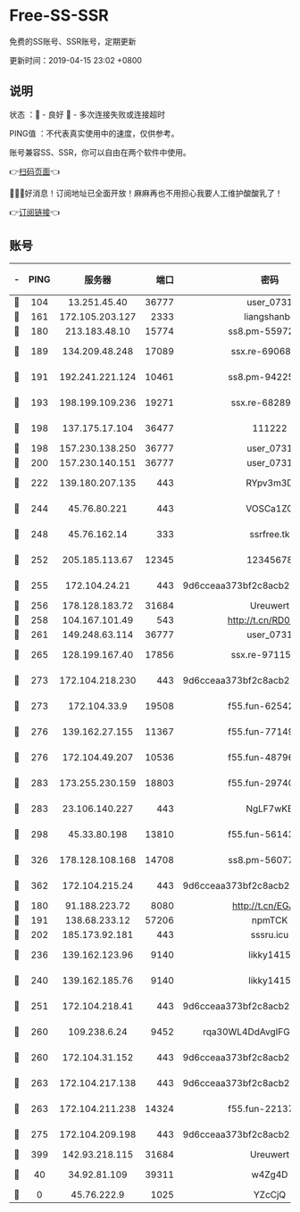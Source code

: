 # Free-SS-SSR

免费的SS账号、SSR账号，定期更新

更新时间：2019-04-15 23:02 +0800

## 说明

状态     ：🙂 - 良好 🙁 - 多次连接失败或连接超时

PING值   ：不代表真实使用中的速度，仅供参考。

账号兼容SS、SSR，你可以自由在两个软件中使用。

👉[扫码页面](https://liesauer.github.io/Free-SS-SSR/)👈

🎉🎉🎉好消息！订阅地址已全面开放！麻麻再也不用担心我要人工维护酸酸乳了！

👉[订阅链接](https://www.liesauer.net/yogurt/subscribe?ACCESS_TOKEN=DAYxR3mMaZAsaqUb)👈

## 账号

|-|PING|服务器|端口|密码|加密方式|区域|
|:----:|:----:|:-----:|-----:|:----:|:----:|:----:|
|🙂|104|13.251.45.40|36777|user_0731|chacha20|SG|
|🙂|161|172.105.203.127|2333|liangshanbo|chacha20|JP|
|🙂|180|213.183.48.10|15774|ss8.pm-55972403|rc4-md5|RU|
|🙂|189|134.209.48.248|17089|ssx.re-69068513|aes-256-cfb|US|
|🙂|191|192.241.221.124|10461|ss8.pm-94225903|aes-256-cfb|US|
|🙂|193|198.199.109.236|19271|ssx.re-68289333|aes-256-cfb|US|
|🙂|198|137.175.17.104|36477|111222|aes-256-cfb|US|
|🙂|198|157.230.138.250|36777|user_0731|chacha20|US|
|🙂|200|157.230.140.151|36777|user_0731|chacha20|US|
|🙂|222|139.180.207.135|443|RYpv3m3D|aes-256-cfb|JP|
|🙂|244|45.76.80.221|443|VOSCa1ZG|aes-256-cfb|DE|
|🙂|248|45.76.162.14|333|ssrfree.tk|aes-256-cfb|SG|
|🙂|252|205.185.113.67|12345|12345678|aes-256-cfb|US|
|🙂|255|172.104.24.21|443|9d6cceaa373bf2c8acb22e60b6a58be6|aes-256-cfb|US|
|🙂|256|178.128.183.72|31684|Ureuwert|chacha20|US|
|🙂|258|104.167.101.49|543|http://t.cn/RD0D7sx|rc4-md5|CA|
|🙂|261|149.248.63.114|36777|user_0731|chacha20|CA|
|🙂|265|128.199.167.40|17856|ssx.re-97115769|aes-256-cfb|SG|
|🙂|273|172.104.218.230|443|9d6cceaa373bf2c8acb22e60b6a58be6|aes-256-cfb|US|
|🙂|273|172.104.33.9|19508|f55.fun-62542017|aes-256-cfb|SG|
|🙂|276|139.162.27.155|11367|f55.fun-77149220|aes-256-cfb|SG|
|🙂|276|172.104.49.207|10536|f55.fun-48796912|aes-256-cfb|SG|
|🙂|283|173.255.230.159|18803|f55.fun-29740639|aes-256-cfb|US|
|🙂|283|23.106.140.227|443|NgLF7wKB|aes-256-cfb|US|
|🙂|298|45.33.80.198|13810|f55.fun-56143757|aes-256-cfb|US|
|🙂|326|178.128.108.168|14708|ss8.pm-56077584|aes-256-cfb|SG|
|🙂|362|172.104.215.24|443|9d6cceaa373bf2c8acb22e60b6a58be6|aes-256-cfb|US|
|🙂|180|91.188.223.72|8080|http://t.cn/EGJIyrl|rc4-md5|RU|
|🙂|191|138.68.233.12|57206|npmTCK|rc4-md5|US|
|🙂|202|185.173.92.181|443|sssru.icu|rc4-md5|RU|
|🙂|236|139.162.123.96|9140|likky1415|aes-256-cfb|JP|
|🙂|240|139.162.185.76|9140|likky1415|aes-256-cfb|DE|
|🙂|251|172.104.218.41|443|9d6cceaa373bf2c8acb22e60b6a58be6|aes-256-cfb|US|
|🙂|260|109.238.6.24|9452|rqa30WL4DdAvgIFG6Fs3znzTa|aes-256-cfb|FR|
|🙂|260|172.104.31.152|443|9d6cceaa373bf2c8acb22e60b6a58be6|aes-256-cfb|US|
|🙂|263|172.104.217.138|443|9d6cceaa373bf2c8acb22e60b6a58be6|aes-256-cfb|US|
|🙂|263|172.104.211.238|14324|f55.fun-22137524|aes-256-cfb|US|
|🙂|275|172.104.209.198|443|9d6cceaa373bf2c8acb22e60b6a58be6|aes-256-cfb|US|
|🙂|399|142.93.218.115|31684|Ureuwert|chacha20|IN|
|🙁|40|34.92.81.109|39311|w4Zg4D|chacha20-ietf|US|
|🙁|0|45.76.222.9|1025|YZcCjQ|rc4-md5|JP|
